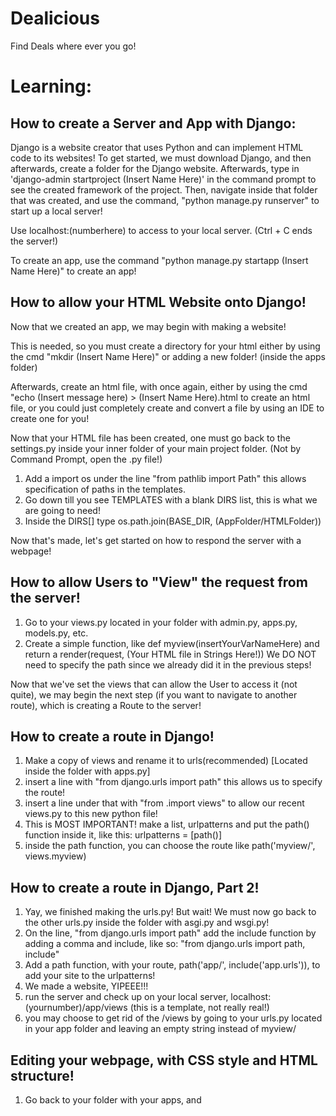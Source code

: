 # Dealicious
Find Deals where ever you go!


# Learning:

## How to create a Server and App with Django:

Django is a website creator that uses Python and can implement HTML code to its websites!
To get started, we must download Django, and then afterwards, create a folder for the Django website.
Afterwards, type in 'django-admin startproject (Insert Name Here)' in the command prompt to see the created framework of the project.
Then, navigate inside that folder that was created, and use the command, "python manage.py runserver" to start up a local server!

Use localhost:(numberhere) to access to your local server. (Ctrl + C ends the server!)

To create an app, use the command "python manage.py startapp (Insert Name Here)" to create an app!

## How to allow your HTML Website onto Django!
Now that we created an app, we may begin with making a website!

This is needed, so you must create a directory for your html either by using the cmd "mkdir (Insert Name Here)" or adding a new folder! (inside the apps folder)

Afterwards, create an html file, with once again, either by using the cmd "echo (Insert message here) > (Insert Name Here).html to create an html file, or you could just completely create and convert a file by using an IDE to create one for you!

Now that your HTML file has been created, one must go back to the settings.py inside your inner folder of your main project folder. (Not by Command Prompt, open the .py file!)

1. Add a import os under the line "from pathlib import Path" this allows specification of paths in the templates.
2. Go down till you see TEMPLATES with a blank DIRS list, this is what we are going to need!
3. Inside the DIRS[] type os.path.join(BASE_DIR, (AppFolder/HTMLFolder))

Now that's made, let's get started on how to respond the server with a webpage!

## How to allow Users to "View" the request from the server!
1. Go to your views.py located in your folder with admin.py, apps.py, models.py, etc.
2. Create a simple function, like def myview(insertYourVarNameHere) and return a render(request, (Your HTML file in Strings Here!))
We DO NOT need to specify the path since we already did it in the previous steps!

Now that we've set the views that can allow the User to access it (not quite), we may begin the next step (if you want to navigate to another route), which is creating a Route to the server!

## How to create a route in Django!
1. Make a copy of views and rename it to urls(recommended) [Located inside the folder with apps.py]
2. insert a line with "from django.urls import path" this allows us to specify the route!
3. insert a line under that with "from .import views" to allow our recent views.py to this new python file!
4. This is MOST IMPORTANT! make a list, urlpatterns and put the path() function inside it, like this: urlpatterns = [path()]
5. inside the path function, you can choose the route like path('myview/', views.myview)

## How to create a route in Django, Part 2!
1. Yay, we finished making the urls.py! But wait! We must now go back to the other urls.py inside the folder with asgi.py and wsgi.py!
2. On the line, "from django.urls import path" add the include function by adding a comma and include, like so: "from django.urls import path, include"
3. Add a path function, with your route, path('app/', include('app.urls')), to add your site to the urlpatterns!
4. We made a website, YIPEEE!!!
5. run the server and check up on your local server, localhost:(yournumber)/app/views (this is a template, not really real!)
6. you may choose to get rid of the /views by going to your urls.py located in your app folder and leaving an empty string instead of myview/


## Editing your webpage, with CSS style and HTML structure!
1. Go back to your folder with your apps, and 
